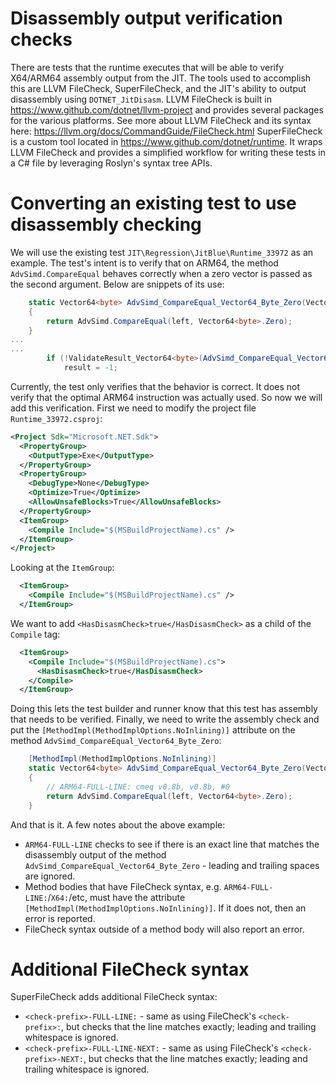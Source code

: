 # Disassembly output verification checks
There are tests that the runtime executes that will be able to verify X64/ARM64 assembly output from the JIT.
The tools used to accomplish this are LLVM FileCheck, SuperFileCheck, and the JIT's ability to output disassembly using `DOTNET_JitDisasm`. 
LLVM FileCheck is built in https://www.github.com/dotnet/llvm-project and provides several packages for the various platforms. See more about LLVM FileCheck and its syntax here: https://llvm.org/docs/CommandGuide/FileCheck.html
SuperFileCheck is a custom tool located in https://www.github.com/dotnet/runtime. It wraps LLVM FileCheck and provides a simplified workflow for writing these tests in a C# file by leveraging Roslyn's syntax tree APIs.
# Converting an existing test to use disassembly checking
We will use the existing test `JIT\Regression\JitBlue\Runtime_33972` as an example.
The test's intent is to verify that on ARM64, the method `AdvSimd.CompareEqual` behaves correctly when a zero vector is passed as the second argument. Below are snippets of its use:
```csharp
    static Vector64<byte> AdvSimd_CompareEqual_Vector64_Byte_Zero(Vector64<byte> left)
    {
        return AdvSimd.CompareEqual(left, Vector64<byte>.Zero);
    }
...
...
        if (!ValidateResult_Vector64<byte>(AdvSimd_CompareEqual_Vector64_Byte_Zero(Vector64<byte>.Zero), Byte.MaxValue))
            result = -1;
```
Currently, the test only verifies that the behavior is correct. It does not verify that the optimal ARM64 instruction was actually used. So now we will add this verification.
First we need to modify the project file `Runtime_33972.csproj`:
```xml
<Project Sdk="Microsoft.NET.Sdk">
  <PropertyGroup>
    <OutputType>Exe</OutputType>
  </PropertyGroup>
  <PropertyGroup>
    <DebugType>None</DebugType>
    <Optimize>True</Optimize>
    <AllowUnsafeBlocks>True</AllowUnsafeBlocks>
  </PropertyGroup>
  <ItemGroup>
    <Compile Include="$(MSBuildProjectName).cs" />
  </ItemGroup>
</Project>
```
Looking at the `ItemGroup`:
```xml
  <ItemGroup>
    <Compile Include="$(MSBuildProjectName).cs" />
  </ItemGroup>
```
We want to add `<HasDisasmCheck>true</HasDisasmCheck>` as a child of the `Compile` tag:
```xml
  <ItemGroup>
    <Compile Include="$(MSBuildProjectName).cs">
      <HasDisasmCheck>true</HasDisasmCheck>
    </Compile>
  </ItemGroup>
```
Doing this lets the test builder and runner know that this test has assembly that needs to be verified.
Finally, we need to write the assembly check and put the `[MethodImpl(MethodImplOptions.NoInlining)]` attribute on the method `AdvSimd_CompareEqual_Vector64_Byte_Zero`:
```csharp
    [MethodImpl(MethodImplOptions.NoInlining)]
    static Vector64<byte> AdvSimd_CompareEqual_Vector64_Byte_Zero(Vector64<byte> left)
    {
        // ARM64-FULL-LINE: cmeq v0.8b, v0.8b, #0
        return AdvSimd.CompareEqual(left, Vector64<byte>.Zero);
    }
```
And that is it.
A few notes about the above example:
- `ARM64-FULL-LINE` checks to see if there is an exact line that matches the disassembly output of the method `AdvSimd_CompareEqual_Vector64_Byte_Zero` - leading and trailing spaces are ignored.
- Method bodies that have FileCheck syntax, e.g. `ARM64-FULL-LINE:`/`X64:`/etc, must have the attribute `[MethodImpl(MethodImplOptions.NoInlining)]`. If it does not, then an error is reported.
- FileCheck syntax outside of a method body will also report an error.
# Additional FileCheck syntax
SuperFileCheck adds additional FileCheck syntax:
- `<check-prefix>-FULL-LINE:` - same as using FileCheck's `<check-prefix>:`, but checks that the line matches exactly; leading and trailing whitespace is ignored.
- `<check-prefix>-FULL-LINE-NEXT:` - same as using FileCheck's `<check-prefix>-NEXT:`, but checks that the line matches exactly; leading and trailing whitespace is ignored.